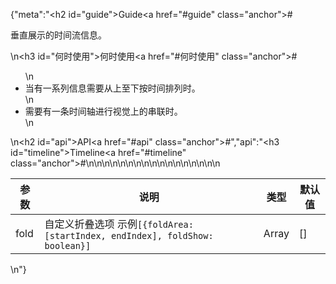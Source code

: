 {"meta":"<h2 id=\"guide\">Guide<a href=\"#guide\" class=\"anchor\">#</a></h2><p>&#x5782;&#x76F4;&#x5C55;&#x793A;&#x7684;&#x65F6;&#x95F4;&#x6D41;&#x4FE1;&#x606F;&#x3002;</p>\n<h3 id=\"&#x4F55;&#x65F6;&#x4F7F;&#x7528;\">&#x4F55;&#x65F6;&#x4F7F;&#x7528;<a href=\"#&#x4F55;&#x65F6;&#x4F7F;&#x7528;\" class=\"anchor\">#</a></h3><ul>\n<li>&#x5F53;&#x6709;&#x4E00;&#x7CFB;&#x5217;&#x4FE1;&#x606F;&#x9700;&#x8981;&#x4ECE;&#x4E0A;&#x81F3;&#x4E0B;&#x6309;&#x65F6;&#x95F4;&#x6392;&#x5217;&#x65F6;&#x3002;</li>\n<li>&#x9700;&#x8981;&#x6709;&#x4E00;&#x6761;&#x65F6;&#x95F4;&#x8F74;&#x8FDB;&#x884C;&#x89C6;&#x89C9;&#x4E0A;&#x7684;&#x4E32;&#x8054;&#x65F6;&#x3002;</li>\n</ul>\n<h2 id=\"api\">API<a href=\"#api\" class=\"anchor\">#</a></h2>","api":"<h3 id=\"timeline\">Timeline<a href=\"#timeline\" class=\"anchor\">#</a></h3><table>\n<thead>\n<tr>\n<th>&#x53C2;&#x6570;</th>\n<th>&#x8BF4;&#x660E;</th>\n<th>&#x7C7B;&#x578B;</th>\n<th>&#x9ED8;&#x8BA4;&#x503C;</th>\n</tr>\n</thead>\n<tbody>\n<tr>\n<td>fold</td>\n<td>&#x81EA;&#x5B9A;&#x4E49;&#x6298;&#x53E0;&#x9009;&#x9879; &#x793A;&#x4F8B;<code>[{foldArea: [startIndex, endIndex], foldShow: boolean}]</code></td>\n<td>Array</td>\n<td>[]</td>\n</tr>\n</tbody>\n</table>\n"}